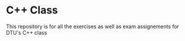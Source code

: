 # C++ Class
This repository is for all the exercises as well as exam assignements for DTU's C++ class
